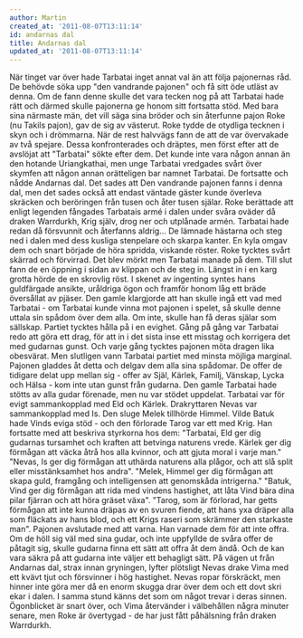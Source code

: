 ```yaml
---
author: Martin
created_at: '2011-08-07T13:11:14'
id: andarnas dal
title: Andarnas dal
updated_at: '2011-08-07T13:11:14'
---
```

När tinget var över hade Tarbatai inget annat val än att följa pajonernas råd. De behövde söka upp "den vandrande pajonen" och få sitt öde utläst av denna. Om de fann denne skulle det vara tecken nog på att Tarbatai hade rätt och därmed skulle pajonerna ge honom sitt fortsatta stöd. Med bara sina närmaste män, det vill säga sina bröder och sin återfunne pajon Roke (nu Takils pajon), gav de sig av västerut. Roke tydde de otydliga tecknen i skyn och i drömmarna. När de rest halvvägs fann de att de var övervakade av två spejare. Dessa konfronterades och dräptes, men först efter att de avslöjat att "Tarbatai" sökte efter dem. Det kunde inte vara någon annan än den hotande Uriangkathai, men unge Tarbatai vredgades svårt över skymfen att någon annan orätteligen bar namnet Tarbatai. De fortsatte och nådde Andarnas dal. Det sades att Den vandrande pajonen fanns i denna dal, men det sades också att endast väntade gäster kunde överleva skräcken och beröringen från tusen och åter tusen själar. Roke berättade att enligt legenden fångades Tarbatais armé i dalen under svåra oväder då draken Warrdurkh, Krig själv, drog ner och utplånade armén. Tarbatai hade redan då försvunnit och återfanns aldrig... De lämnade hästarna och steg ned i dalen med dess kusliga stenpelare och skarpa kanter. En kyla omgav dem och snart började de höra spridda, viskande röster. Roke tycktes svårt skärrad och förvirrad. Det blev mörkt men Tarbatai manade på dem. Till slut fann de en öppning i sidan av klippan och de steg in. Längst in i en karg grotta hörde de en skrovlig röst. I skenet av ingenting syntes hans guldfärgade ansikte, uråldriga ögon och framför honom låg ett bräde översållat av pjäser. Den gamle klargjorde att han skulle ingå ett vad med Tarbatai - om Tarbatai kunde vinna mot pajonen i spelet, så skulle denne uttala sin spådom över dem alla. Om inte, skulle han få deras själar som sällskap. Partiet tycktes hålla på i en evighet. Gång på gång var Tarbatai redo att göra ett drag, för att in i det sista inse ett misstag och korrigera det med gudarnas gunst. Och varje gång tycktes pajonen möta dragen lika obesvärat. Men slutligen vann Tarbatai partiet med minsta möjliga marginal. Pajonen gladdes åt detta och delgav dem alla sina spådomar. De offer de tidigare delat upp mellan sig - offer av Själ, Kärlek, Familj, Vänskap, Lycka och Hälsa - kom inte utan gunst från gudarna. Den gamle Tarbatai hade stötts av alla gudar förenade, men nu var stödet uppdelat. Tarbatai var för evigt sammankopplad med Eld och Kärlek. Drakryttaren Nevas var sammankopplad med Is. Den sluge Melek tillhörde Himmel. Vilde Batuk hade Vinds eviga stöd - och den förlorade Tarog var ett med Krig. Han fortsatte med att beskriva styrkorna hos dem: "Tarbatai, Eld ger dig gudarnas tursamhet och kraften att betvinga naturens vrede. Kärlek ger dig förmågan att väcka åtrå hos alla kvinnor, och att gjuta moral i varje man." "Nevas, Is ger dig förmågan att uthärda naturens alla plågor, och att slå split eller misstänksamhet hos andra". "Melek, Himmel ger dig förmågan att skapa guld, framgång och intelligensen att genomskåda intrigerna." "Batuk, Vind ger dig förmågan att rida med vindens hastighet, att låta Vind bära dina pilar fjärran och att höra gräset växa". "Tarog, som är förlorad, har getts förmågan att inte kunna dräpas av en svuren fiende, att hans yxa dräper alla som fläckats av hans blod, och ett Krigs raseri som skrämmer den starkaste man". Pajonen avslutade med att varna. Han varnade dem för att inte offra. Om de höll sig väl med sina gudar, och inte uppfyllde de svåra offer de påtagit sig, skulle gudarna finna ett sätt att offra åt dem ändå. Och de kan vara säkra på att gudarna inte väljer ett behagligt sätt. På vägen ut från Andarnas dal, strax innan gryningen, lyfter plötsligt Nevas drake Vima med ett kvävt tjut och försvinner i hög hastighet. Nevas ropar förskräckt, men hinner inte göra mer då en enorm skugga drar över dem och ett dovt skri ekar i dalen. I samma stund känns det som om något trevar i deras sinnen. Ögonblicket är snart över, och Vima återvänder i välbehållen några minuter senare, men Roke är övertygad - de har just fått påhälsning från draken Warrdurkh.